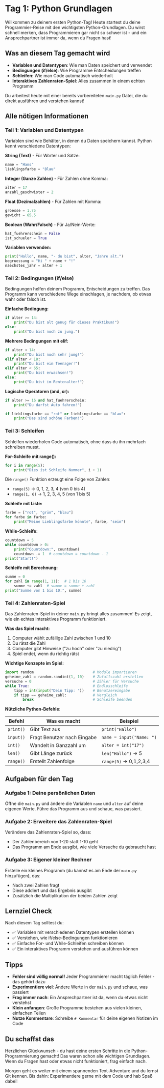 # Tag 1: Python Grundlagen

Willkommen zu deinem ersten Python-Tag! Heute startest du deine Programmier-Reise mit den wichtigsten Python-Grundlagen. Du wirst schnell merken, dass Programmieren gar nicht so schwer ist - und ein Ansprechpartner ist immer da, wenn du Fragen hast!

## Was an diesem Tag gemacht wird

- **Variablen und Datentypen**: Wie man Daten speichert und verwendet
- **Bedingungen (if/else)**: Wie Programme Entscheidungen treffen
- **Schleifen**: Wie man Code automatisch wiederholt
- **Interaktives Zahlenraten-Spiel**: Alles zusammen in einem echten Programm

Du arbeitest heute mit einer bereits vorbereiteten `main.py` Datei, die du direkt ausführen und verstehen kannst!

## Alle nötigen Informationen

### Teil 1: Variablen und Datentypen

Variablen sind wie Behälter, in denen du Daten speichern kannst. Python kennt verschiedene Datentypen:

**String (Text)** - Für Wörter und Sätze:

```python
name = "Hans"
lieblingsfarbe = "Blau"
```

**Integer (Ganze Zahlen)** - Für Zahlen ohne Komma:

```python
alter = 17
anzahl_geschwister = 2
```

**Float (Dezimalzahlen)** - Für Zahlen mit Komma:

```python
groesse = 1.75
gewicht = 65.5
```

**Boolean (Wahr/Falsch)** - Für Ja/Nein-Werte:

```python
hat_fuehrerschein = False
ist_schueler = True
```

**Variablen verwenden:**

```python
print("Hallo", name, "- du bist", alter, "Jahre alt.")
begruessung = "Hi " + name + "!"
naechstes_jahr = alter + 1
```

### Teil 2: Bedingungen (if/else)

Bedingungen helfen deinem Programm, Entscheidungen zu treffen. Das Programm kann verschiedene Wege einschlagen, je nachdem, ob etwas wahr oder falsch ist.

**Einfache Bedingung:**

```python
if alter >= 14:
    print("Du bist alt genug für dieses Praktikum!")
else:
    print("Du bist noch zu jung.")
```

**Mehrere Bedingungen mit elif:**

```python
if alter < 14:
    print("Du bist noch sehr jung!")
elif alter < 18:
    print("Du bist ein Teenager!")
elif alter < 65:
    print("Du bist erwachsen!")
else:
    print("Du bist im Rentenalter!")
```

**Logische Operatoren (and, or):**

```python
if alter >= 16 and hat_fuehrerschein:
    print("Du darfst Auto fahren!")

if lieblingsfarbe == "rot" or lieblingsfarbe == "blau":
    print("Das sind schöne Farben!")
```

### Teil 3: Schleifen

Schleifen wiederholen Code automatisch, ohne dass du ihn mehrfach schreiben musst.

**For-Schleife mit range():**

```python
for i in range(5):
    print("Dies ist Schleife Nummer", i + 1)
```

Die `range()` Funktion erzeugt eine Folge von Zahlen:

- `range(5)` → 0, 1, 2, 3, 4 (von 0 bis 4)
- `range(1, 6)` → 1, 2, 3, 4, 5 (von 1 bis 5)

**Schleife mit Liste:**

```python
farbe = ["rot", "grün", "blau"]
for farbe in farbe:
    print("Meine Lieblingsfarbe könnte", farbe, "sein")
```

**While-Schleife:**

```python
countdown = 5
while countdown > 0:
    print("Countdown:", countdown)
    countdown -= 1  # countdown = countdown - 1
print("Start!")
```

**Schleife mit Berechnung:**

```python
summe = 0
for zahl in range(1, 11):  # 1 bis 10
    summe += zahl  # summe = summe + zahl
print("Summe von 1 bis 10:", summe)
```

### Teil 4: Zahlenraten-Spiel

Das Zahlenraten-Spiel in deiner `main.py` bringt alles zusammen! Es zeigt, wie ein echtes interaktives Programm funktioniert.

**Was das Spiel macht:**

1. Computer wählt zufällige Zahl zwischen 1 und 10
2. Du rätst die Zahl
3. Computer gibt Hinweise ("zu hoch" oder "zu niedrig")
4. Spiel endet, wenn du richtig rätst

**Wichtige Konzepte im Spiel:**

```python
import random                           # Module importieren
geheime_zahl = random.randint(1, 10)    # Zufallszahl erstellen
versuche = 0                            # Zähler für Versuche
while True:                             # Endlosschleife
    tipp = int(input("Dein Tipp: "))    # Benutzereingabe
    if tipp == geheime_zahl:            # Vergleich
        break                           # Schleife beenden
```

**Nützliche Python-Befehle:**

| Befehl    | Was es macht                | Beispiel                 |
|-----------|-----------------------------|--------------------------|
| `print()` | Gibt Text aus               | `print("Hallo")`         |
| `input()` | Fragt Benutzer nach Eingabe | `name = input("Name: ")` |
| `int()`   | Wandelt in Ganzzahl um      | `alter = int("17")`      |
| `len()`   | Gibt Länge zurück           | `len("Hallo")` → 5       |
| `range()` | Erstellt Zahlenfolge        | `range(5)` → 0,1,2,3,4   |

## Aufgaben für den Tag

### Aufgabe 1: Deine persönlichen Daten

Öffne die `main.py` und ändere die Variablen `name` und `alter` auf deine eigenen Werte. Führe das Programm aus und schaue, was passiert.

### Aufgabe 2: Erweitere das Zahlenraten-Spiel

Verändere das Zahlenraten-Spiel so, dass:

- Der Zahlenbereich von 1-20 statt 1-10 geht
- Das Programm am Ende ausgibt, wie viele Versuche du gebraucht hast

### Aufgabe 3: Eigener kleiner Rechner

Erstelle ein kleines Programm (du kannst es am Ende der `main.py` hinzufügen), das:

- Nach zwei Zahlen fragt
- Diese addiert und das Ergebnis ausgibt
- Zusätzlich die Multiplikation der beiden Zahlen zeigt

## Lernziel Check

Nach diesem Tag solltest du:

- ✅ Variablen mit verschiedenen Datentypen erstellen können
- ✅ Verstehen, wie if/else-Bedingungen funktionieren  
- ✅ Einfache For- und While-Schleifen schreiben können
- ✅ Ein interaktives Programm verstehen und ausführen können

## Tipps

- **Fehler sind völlig normal!** Jeder Programmierer macht täglich Fehler - das gehört dazu
- **Experimentiere viel**: Ändere Werte in der `main.py` und schaue, was passiert
- **Frag immer nach**: Ein Ansprechpartner ist da, wenn du etwas nicht verstehst
- **Klein anfangen**: Große Programme bestehen aus vielen kleinen, einfachen Teilen
- **Nutze Kommentare**: Schreibe `# Kommentar` für deine eigenen Notizen im Code

## Du schaffst das

Herzlichen Glückwunsch - du hast deine ersten Schritte in die Python-Programmierung gemacht! Das waren schon alle wichtigen Grundlagen. Wenn du Fragen hast oder etwas nicht funktioniert, frag einfach nach.

Morgen geht es weiter mit einem spannenden Text-Adventure und du lernst Git kennen. Bis dahin: Experimentiere gerne mit dem Code und hab Spaß dabei!
